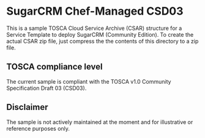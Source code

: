 SugarCRM Chef-Managed CSD03
===========================

This is a sample TOSCA Cloud Service Archive (CSAR) structure for a Service Template
to deploy SugarCRM (Community Edition). To create the actual CSAR zip file, just
compress the the contents of this directory to a zip file.

TOSCA compliance level
----------------------
The current sample is compliant with the TOSCA v1.0 Community Specification Draft 03
(CSD03).

Disclaimer
----------
The sample is not actively maintained at the moment and for illustrative or
reference purposes only.
